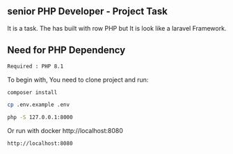 ## senior PHP Developer - Project Task

It is a task. The has built with row PHP but It is look like a laravel Framework.

## Need for PHP Dependency
```sh
Required : PHP 8.1
```
To begin with, You need to clone project and run:

```sh
composer install
```

```sh
cp .env.example .env
```

```sh
php -S 127.0.0.1:8000
```
Or run with docker http://localhost:8080
```sh
http://localhost:8080
```





